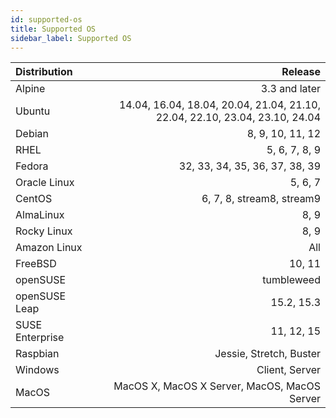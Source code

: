 ```yaml
---
id: supported-os
title: Supported OS
sidebar_label: Supported OS
---
```


| Distribution    |                                                                         Release |
|:----------------|--------------------------------------------------------------------------------:|
| Alpine          |                                                                   3.3 and later |
| Ubuntu          |     14.04, 16.04, 18.04, 20.04, 21.04, 21.10, 22.04, 22.10, 23.04, 23.10, 24.04 |
| Debian          |                                                                8, 9, 10, 11, 12 |
| RHEL            |                                                                   5, 6, 7, 8, 9 |
| Fedora          |                                                  32, 33, 34, 35, 36, 37, 38, 39 |
| Oracle Linux    |                                                                         5, 6, 7 |
| CentOS          |                                                       6, 7, 8, stream8, stream9 |
| AlmaLinux       |                                                                            8, 9 |
| Rocky Linux     |                                                                            8, 9 |
| Amazon Linux    |                                                                             All |
| FreeBSD         |                                                                          10, 11 |
| openSUSE        |                                                                      tumbleweed |
| openSUSE Leap   |                                                                      15.2, 15.3 |
| SUSE Enterprise |                                                                      11, 12, 15 |
| Raspbian        |                                                         Jessie, Stretch, Buster |
| Windows         |                                                                  Client, Server |
| MacOS           |                                    MacOS X, MacOS X Server, MacOS, MacOS Server |
